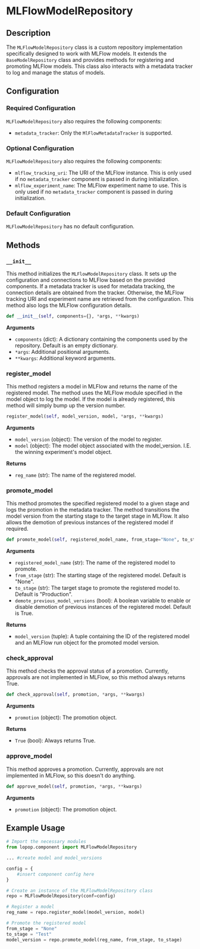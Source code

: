 # MLFlowModelRepository

## Description
The `MLFlowModelRepository` class is a custom repository implementation specifically designed to work with MLFlow models. It extends the `BaseModelRepository` class and provides methods for registering and promoting MLFlow models. This class also interacts with a metadata tracker to log and manage the status of models.

## Configuration 

### Required Configuration 

 `MLFlowModelRepository` also requires the following components: 

 - `metadata_tracker`: Only the `MlFlowMetadataTracker` is supported.  

### Optional Configuration 

`MLFlowModelRepository` also requires the following components: 

- `mlflow_tracking_uri`: The URI of the MLFlow instance. This is only used if no `metadata_tracker` component is passed in during initialization.
- `mlflow_experiment_name`: The MLFlow experiment name to use. This is only used if no `metadata_tracker` component is passed in during initialization. 

### Default Configuration 

`MLFlowModelRepository` has no default configuration. 

## Methods

### `__init__` 
This method initializes the `MLFlowModelRepository` class. It sets up the configuration and connections to MLFlow based on the provided components. If a metadata tracker is used for metadata tracking, the connection details are obtained from the tracker. Otherwise, the MLFlow tracking URI and experiment name are retrieved from the configuration. This method also logs the MLFlow configuration details.

```python 
def __init__(self, components={}, *args, **kwargs)
```


**Arguments**

- `components` (dict): A dictionary containing the components used by the repository. Default is an empty dictionary.
- `*args`: Additional positional arguments.
- `**kwargs`: Additional keyword arguments.

### register_model 
This method registers a model in MLFlow and returns the name of the registered model. The method uses the MLFlow module specified in the model object to log the model. If the model is already registered, this method will simply bump up the version number.

```python 
register_model(self, model_version, model, *args, **kwargs)
```

**Arguments**

- `model_version` (object): The version of the model to register.
- `model` (object): The model object associated with the model_version. I.E. the winning experiment's model object.

**Returns**

- `reg_name` (str): The name of the registered model.

### promote_model 
This method promotes the specified registered model to a given stage and logs the promotion in the metadata tracker. The method transitions the model version from the starting stage to the target stage in MLFlow. It also allows the demotion of previous instances of the registered model if required.

``` python
def promote_model(self, registered_model_name, from_stage="None", to_stage="Production", demote_previous_model_versions=True, *args, **kwargs)
```

**Arguments**

- `registered_model_name` (str): The name of the registered model to promote.
- `from_stage` (str): The starting stage of the registered model. Default is "None".
- `to_stage` (str): The target stage to promote the registered model to. Default is "Production".
- `demote_previous_model_versions` (bool): A boolean variable to enable or disable demotion of previous instances of the registered model. Default is True.

**Returns**

- `model_version` (tuple): A tuple containing the ID of the registered model and an MLFlow run object for the promoted model version.

### check_approval 
This method checks the approval status of a promotion. Currently, approvals are not implemented in MLFlow, so this method always returns True.

```python 
def check_approval(self, promotion, *args, **kwargs)
```

**Arguments**

- `promotion` (object): The promotion object.

**Returns**

- `True` (bool): Always returns True.

### approve_model 
This method approves a promotion. Currently, approvals are not implemented in MLFlow, so this doesn't do anything.

```python 
def approve_model(self, promotion, *args, **kwargs)
```

**Arguments**

- `promotion` (object): The promotion object.


## Example Usage
```python
# Import the necessary modules
from lopop.component import MLFlowModelRepository

... #create model and model_versions

config = {
    #insert component config here 
}

# Create an instance of the MLFlowModelRepository class
repo = MLFlowModelRepository(conf=config)

# Register a model
reg_name = repo.register_model(model_version, model)

# Promote the registered model
from_stage = "None"
to_stage = "Test"
model_version = repo.promote_model(reg_name, from_stage, to_stage)
```